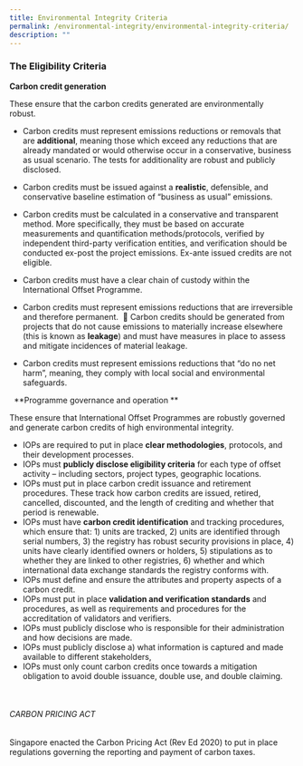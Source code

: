 ```yaml
---
title: Environmental Integrity Criteria
permalink: /environmental-integrity/environmental-integrity-criteria/
description: ""
---
```

### The Eligibility Criteria 

**Carbon credit generation**

These ensure that the carbon credits generated are environmentally robust.  

* Carbon credits must represent emissions reductions or removals that are **additional**, meaning those which exceed any reductions that are already
mandated or would otherwise occur in a conservative, business as usual scenario. The tests for additionality are robust and publicly disclosed. 

* Carbon credits must be issued against a **realistic**, defensible, and conservative baseline estimation of “business as usual” emissions.
* Carbon credits must be calculated in a conservative and transparent method. More specifically, they must be based on accurate measurements and quantification methods/protocols, verified by independent third-party verification entities, and verification should be conducted ex-post the project
emissions. Ex-ante issued credits are not eligible.  
* Carbon credits must have a clear chain of custody within the International Offset Programme. 
* Carbon credits must represent emissions reductions that are irreversible and therefore permanent. 
 Carbon credits should be generated from projects that do not cause emissions to materially increase elsewhere (this is known as **leakage**) and
must have measures in place to assess and mitigate incidences of material leakage. 
* Carbon credits must represent emissions reductions that “do no net harm”, meaning, they comply with local social and environmental
safeguards. 

 
**Programme governance and operation **

These ensure that International Offset Programmes are robustly governed and generate carbon credits of high environmental integrity. 
* IOPs are required to put in place **clear methodologies**, protocols, and their development processes. 
* IOPs must **publicly disclose eligibility criteria** for each type of offset activity – including sectors, project types, geographic locations. 
* IOPs must put in place carbon credit issuance and retirement procedures. These track how carbon credits are issued, retired, cancelled,
discounted, and the length of crediting and whether that period is renewable. 
* IOPs must have **carbon credit identification** and tracking procedures, which ensure that: 1) units are tracked, 2) units are identified through serial
numbers, 3) the registry has robust security provisions in place, 4) units have clearly identified owners or holders, 5) stipulations as to whether they are
linked to other registries, 6) whether and which international data exchange standards the registry conforms with.   
* IOPs must define and ensure the attributes and property aspects of a carbon credit.  
* IOPs must put in place **validation and verification standards** and procedures, as well as requirements and procedures for the accreditation of
validators and verifiers.  
* IOPs must publicly disclose who is responsible for their administration and how decisions are made. 
* IOPs must publicly disclose a) what information is captured and made available to different stakeholders,  
* IOPs must only count carbon credits once towards a mitigation obligation to avoid double issuance, double use, and double claiming.  

 
###### CARBON PRICING ACT

Singapore enacted the Carbon Pricing Act (Rev Ed 2020) to put in place regulations governing the reporting and payment of carbon taxes.